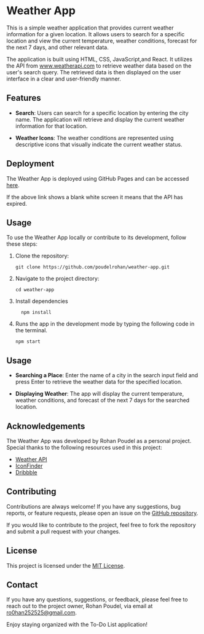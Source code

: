 # Weather App

This is a simple weather application that provides current weather information for a given location. It allows users to search for a specific location and view the current temperature, weather conditions, forecast for the next 7 days, and other relevant data.

The application is built using HTML, CSS, JavaScript,and React. It utilizes the API from www.weatherapi.com to retrieve weather data based on the user's search query. The retrieved data is then displayed on the user interface in a clear and user-friendly manner.

## Features

- **Search**: Users can search for a specific location by entering the city name. The application will retrieve and display the current weather information for that location.

- **Weather Icons**: The weather conditions are represented using descriptive icons that visually indicate the current weather status.

## Deployment

The Weather App is deployed using GitHub Pages and can be accessed [here](https://poudelrohan.github.io/weather-app/).

If the above link shows a blank white screen it means that the API has expired.

## Usage

To use the Weather App locally or contribute to its development, follow these steps:

1. Clone the repository:

   ```shell
   git clone https://github.com/poudelrohan/weather-app.git
   ```

2. Navigate to the project directory:
   ```shell
   cd weather-app
   ```
3. Install dependencies

   ```shell
     npm install
   ```

4. Runs the app in the development mode by typing the following code in the terminal.
   ```shell
   npm start
   ```
## Usage
- **Searching a Place**: Enter the name of a city in the search input field and  press Enter to retrieve the weather data for the specified location.

- **Displaying Weather**: The app will display the current temperature, weather conditions, and forecast of the next 7 days for the searched location.


## Acknowledgements

The Weather App was developed by Rohan Poudel as a personal project. Special thanks to the following resources used in this project:

- [Weather API](https://www.weatherapi.com/)
- [IconFinder](https://www.iconfinder.com/)
- [Dribbble](https://dribbble.com/shots/14271679-React-Weather-App)

## Contributing

Contributions are always welcome! If you have any suggestions, bug reports, or feature requests, please open an issue on the [GitHub repository](https://github.com/poudelrohan/weather-app/issues).

If you would like to contribute to the project, feel free to fork the repository and submit a pull request with your changes.

## License

This project is licensed under the [MIT License](https://github.com/poudelrohan/weather-app/blob/main/LICENSE).

## Contact

If you have any questions, suggestions, or feedback, please feel free to reach out to the project owner, Rohan Poudel, via email at [ro0han252525@gmail.com](mailto:ro0han252525@gmail.com).

Enjoy staying organized with the To-Do List application!
